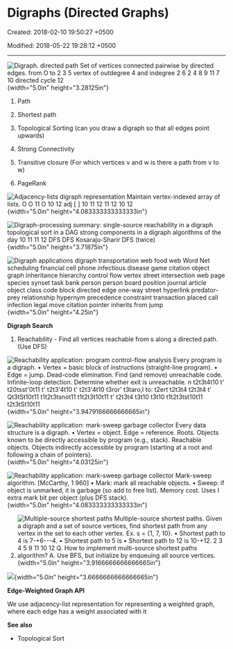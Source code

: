# Digraphs (Directed Graphs)

Created: 2018-02-10 19:50:27 +0500

Modified: 2018-05-22 19:28:12 +0500

---

![Digraph. directed path Set of vertices connected pairwise by directed edges. from O to 2 3 5 vertex of outdegree 4 and indegree 2 6 2 4 8 9 11 7 10 directed cycle 12 ](media/Digraphs-(Directed-Graphs)-image1.png){width="5.0in" height="3.28125in"}



1.  Path

2.  Shortest path

3.  Topological Sorting (can you draw a digraph so that all edges point upwards)

4.  Strong Connectivity

5.  Transitive closure (For which vertices v and w is there a path from v to w)

6.  PageRank



![Adjacency-lists digraph representation Maintain vertex-indexed array of lists. O O 11 O 10 12 adj [ ] 10 11 12 11 12 10 12 ](media/Digraphs-(Directed-Graphs)-image2.png){width="5.0in" height="4.083333333333333in"}



![Digraph-processing summary: single-source reachability in a digraph topological sort in a DAG strong components in a digraph algorithms of the day 10 11 11 12 DFS DFS Kosaraju-Sharir DFS (twice) ](media/Digraphs-(Directed-Graphs)-image3.png){width="5.0in" height="3.71875in"}



![Digraph applications digraph transportation web food web Word Net scheduling financial cell phone infectious disease game citation object graph inheritance hierarchy control flow vertex street intersection web page species synset task bank person person board position journal article object class code block directed edge one-way street hyperlink predator-prey relationship hypernym precedence constraint transaction placed call infection legal move citation pointer inherits from jump ](media/Digraphs-(Directed-Graphs)-image4.png){width="5.0in" height="4.25in"}



**Digraph Search**

1.  Reachability - Find all vertices reachable from s along a directed path. (Use DFS)

![Reachability application: program control-flow analysis Every program is a digraph. • Vertex = basic block of instructions (straight-line program). • Edge = jump. Dead-code elimination. Find (and remove) unreachable code. Infinite-loop detection. Determine whether exit is unreachable. n t2t3t4t10 t' t20tsst'0t11 t' t2t3'4t10 t' t2t3'4t10 t3ror' t3taro,l to: t2ert t2t3t4 t2t3t4 t' Qt3tSt10t11 t1t2t3tsnot11 t1t2t3t10t11 t' t2t3t4 t3t10 t3t10 t1t2t3tst10t11 t2t3tSt10t11 ](media/Digraphs-(Directed-Graphs)-image5.png){width="5.0in" height="3.9479166666666665in"}



![Reachability application: mark-sweep garbage collector Every data structure is a digraph. • Vertex = object. Edge = reference. Roots. Objects known to be directly accessible by program (e.g., stack). Reachable objects. Objects indirectly accessible by program (starting at a root and following a chain of pointers). ](media/Digraphs-(Directed-Graphs)-image6.png){width="5.0in" height="4.03125in"}



![Reachability application: mark-sweep garbage collector Mark-sweep algorithm. [McCarthy, 1 960] • Mark: mark all reachable objects. • Sweep: if object is unmarked, it is garbage (so add to free list). Memory cost. Uses I extra mark bit per object (plus DFS stack). ](media/Digraphs-(Directed-Graphs)-image7.png){width="5.0in" height="4.083333333333333in"}



2.  ![Multiple-source shortest paths Multiple-source shortest paths. Given a digraph and a set of source vertices, find shortest path from any vertex in the set to each other vertex. Ex. s = {1, 7, 10}. • Shortest path to 4 is 7-+6---4. • Shortest path to 5 is • Shortest path to 12 is 10-+12. 2 3 4 5 9 11 10 12 Q. How to implement multi-source shortest paths algorithm? A. Use BFS, but initialize by enqueuing all source vertices. ](media/Digraphs-(Directed-Graphs)-image8.png){width="5.0in" height="3.9166666666666665in"}



![](media/Digraphs-(Directed-Graphs)-image9.png){width="5.0in" height="3.6666666666666665in"}



**Edge-Weighted Graph API**

We use adjacency-list representation for representing a weighted graph, where each edge has a weight associated with it



**See also**
-   Topological Sort









